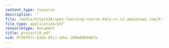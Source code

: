 ```yaml
---
content_type: resource
description: ''
file: /media/https%3A/open-learning-course-data-rc.s3.amazonaws.com/6-111-introductory-digital-systems-laboratory-spring-2006/0720767c62da85c1a0ac289e08b94bfe_project10.pdf
file_type: application/pdf
resourcetype: Document
title: project10.pdf
uid: 0720767c-62da-85c1-a0ac-289e08b94bfe
---
```

